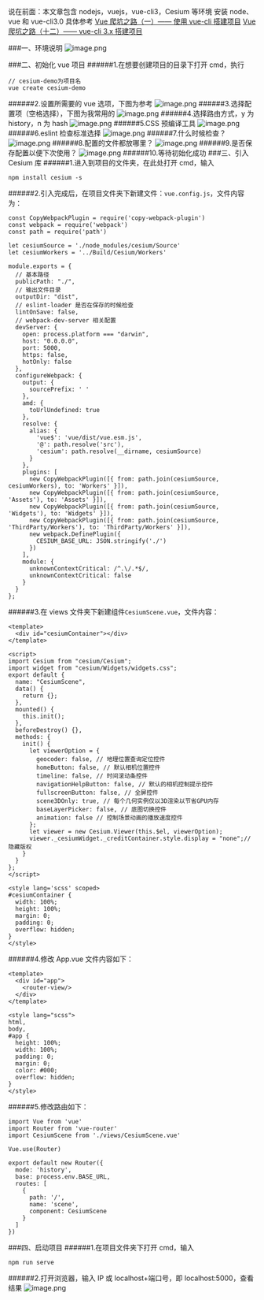 说在前面：本文章包含 nodejs，vuejs，vue-cli3，Cesium 等环境
安装 node、vue 和 vue-cli3.0 具体参考
[Vue 爬坑之路（一）—— 使用 vue-cli 搭建项目](https://www.cnblogs.com/wisewrong/p/6255817.html)
[Vue 爬坑之路（十二）—— vue-cli 3.x 搭建项目](https://www.cnblogs.com/wisewrong/p/9740173.html)

###一、环境说明
![image.png](https://upload-images.jianshu.io/upload_images/12877063-5fd44139d568f2f5.png?imageMogr2/auto-orient/strip%7CimageView2/2/w/1240)

###二、初始化 vue 项目
######1.在想要创建项目的目录下打开 cmd，执行

```
// cesium-demo为项目名
vue create cesium-demo
```

######2.设置所需要的 vue 选项，下图为参考
![image.png](https://upload-images.jianshu.io/upload_images/12877063-7bbe198c6b2ec9bc.png?imageMogr2/auto-orient/strip%7CimageView2/2/w/1240)
######3.选择配置项（空格选择），下图为我常用的
![image.png](https://upload-images.jianshu.io/upload_images/12877063-bdbe32c50b7d8d85.png?imageMogr2/auto-orient/strip%7CimageView2/2/w/1240)
######4.选择路由方式，y 为 history，n 为 hash
![image.png](https://upload-images.jianshu.io/upload_images/12877063-6472a210371e0ed2.png?imageMogr2/auto-orient/strip%7CimageView2/2/w/1240)
######5.CSS 预编译工具
![image.png](https://upload-images.jianshu.io/upload_images/12877063-35993deacbd42a09.png?imageMogr2/auto-orient/strip%7CimageView2/2/w/1240)
######6.eslint 检查标准选择
![image.png](https://upload-images.jianshu.io/upload_images/12877063-3f7f6f57c608def2.png?imageMogr2/auto-orient/strip%7CimageView2/2/w/1240)
######7.什么时候检查？
![image.png](https://upload-images.jianshu.io/upload_images/12877063-68308222a88e9768.png?imageMogr2/auto-orient/strip%7CimageView2/2/w/1240)
######8.配置的文件都放哪里？
![image.png](https://upload-images.jianshu.io/upload_images/12877063-394b3b1fb98eac19.png?imageMogr2/auto-orient/strip%7CimageView2/2/w/1240)
######9.是否保存配置以便下次使用？
![image.png](https://upload-images.jianshu.io/upload_images/12877063-dadf71b35bc77c68.png?imageMogr2/auto-orient/strip%7CimageView2/2/w/1240)
######10.等待初始化成功 ###三、引入 Cesium 库
######1.进入到项目的文件夹，在此处打开 cmd，输入

```
npm install cesium -s
```

######2.引入完成后，在项目文件夹下新建文件：`vue.config.js`，文件内容为：

```
const CopyWebpackPlugin = require('copy-webpack-plugin')
const webpack = require('webpack')
const path = require('path')

let cesiumSource = './node_modules/cesium/Source'
let cesiumWorkers = '../Build/Cesium/Workers'

module.exports = {
  // 基本路径
  publicPath: "./",
  // 输出文件目录
  outputDir: "dist",
  // eslint-loader 是否在保存的时候检查
  lintOnSave: false,
  // webpack-dev-server 相关配置
  devServer: {
    open: process.platform === "darwin",
    host: "0.0.0.0",
    port: 5000,
    https: false,
    hotOnly: false
  },
  configureWebpack: {
    output: {
      sourcePrefix: ' '
    },
    amd: {
      toUrlUndefined: true
    },
    resolve: {
      alias: {
        'vue$': 'vue/dist/vue.esm.js',
        '@': path.resolve('src'),
        'cesium': path.resolve(__dirname, cesiumSource)
      }
    },
    plugins: [
      new CopyWebpackPlugin([{ from: path.join(cesiumSource, cesiumWorkers), to: 'Workers' }]),
      new CopyWebpackPlugin([{ from: path.join(cesiumSource, 'Assets'), to: 'Assets' }]),
      new CopyWebpackPlugin([{ from: path.join(cesiumSource, 'Widgets'), to: 'Widgets' }]),
      new CopyWebpackPlugin([{ from: path.join(cesiumSource, 'ThirdParty/Workers'), to: 'ThirdParty/Workers' }]),
      new webpack.DefinePlugin({
        CESIUM_BASE_URL: JSON.stringify('./')
      })
    ],
    module: {
      unknownContextCritical: /^.\/.*$/,
      unknownContextCritical: false
    }
  }
};
```

######3.在 views 文件夹下新建组件`CesiumScene.vue`，文件内容：

```
<template>
  <div id="cesiumContainer"></div>
</template>

<script>
import Cesium from "cesium/Cesium";
import widget from "cesium/Widgets/widgets.css";
export default {
  name: "CesiumScene",
  data() {
    return {};
  },
  mounted() {
    this.init();
  },
  beforeDestroy() {},
  methods: {
    init() {
      let viewerOption = {
        geocoder: false, // 地理位置查询定位控件
        homeButton: false, // 默认相机位置控件
        timeline: false, // 时间滚动条控件
        navigationHelpButton: false, // 默认的相机控制提示控件
        fullscreenButton: false, // 全屏控件
        scene3DOnly: true, // 每个几何实例仅以3D渲染以节省GPU内存
        baseLayerPicker: false, // 底图切换控件
        animation: false // 控制场景动画的播放速度控件
      };
      let viewer = new Cesium.Viewer(this.$el, viewerOption);
      viewer._cesiumWidget._creditContainer.style.display = "none";// 隐藏版权
    }
  }
};
</script>

<style lang='scss' scoped>
#cesiumContainer {
  width: 100%;
  height: 100%;
  margin: 0;
  padding: 0;
  overflow: hidden;
}
</style>
```

######4.修改 App.vue 文件内容如下：

```
<template>
  <div id="app">
    <router-view/>
  </div>
</template>

<style lang="scss">
html,
body,
#app {
  height: 100%;
  width: 100%;
  padding: 0;
  margin: 0;
  color: #000;
  overflow: hidden;
}
</style>
```

######5.修改路由如下：

```
import Vue from 'vue'
import Router from 'vue-router'
import CesiumScene from './views/CesiumScene.vue'

Vue.use(Router)

export default new Router({
  mode: 'history',
  base: process.env.BASE_URL,
  routes: [
    {
      path: '/',
      name: 'scene',
      component: CesiumScene
    }
  ]
})
```

###四、启动项目
######1.在项目文件夹下打开 cmd，输入

```
npm run serve
```

######2.打开浏览器，输入 IP 或 localhost+端口号，即 localhost:5000，查看结果
![image.png](https://upload-images.jianshu.io/upload_images/12877063-4d322745cf01bf8d.png?imageMogr2/auto-orient/strip%7CimageView2/2/w/1240)
